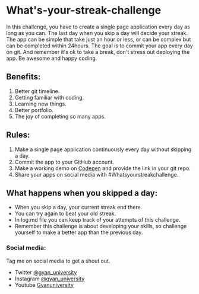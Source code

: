 # What's-your-streak-challenge

In this challenge, you have to create a single page application every day as long as you can. The last day when you skip a day will decide your streak. The app can be simple that take just an hour or less, or can be complex but can be completed within 24hours. The goal is to commit your app every day on git. And remember it's ok to take a break, don't stress out deploying the app. Be awesome and happy coding.

## Benefits:
1. Better git timeline.
2. Getting familiar with coding.
3. Learning new things.
4. Better portfolio.
5. The joy of completing so many apps.

## Rules:
1. Make a single page application continuously every day without skipping a day.
2. Commit the app to your GitHub account.
3. Make a working demo on [Codepen](https://codepen.io/) and provide the link in your git repo.
4. Share your apps on social media with #Whatsyourstreakchallenge.

## What happens when you skipped a day:
* When you skip a day, your current streak end there.
* You can try again to beat your old streak.
* In log.md file you can keep track of your attempts of this challenge.
* Remember this challenge is about developing your skills, so challenge yourself to make a better app than the previous day.

### Social media:
Tag me on social media to get a shout out.
* Twitter [@gyan_university](https://twitter.com/gyan_university)
* Instagram [@gyan_university](https://www.instagram.com/gyan_university/)
* Youtube [Gyanuniversity](https://www.youtube.com/channel/UCzFU4dsDRuPId4GJhhdkvkQ)
